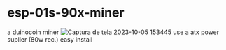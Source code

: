 # esp-01s-90x-miner
a duinocoin miner
![Captura de tela 2023-10-05 153445](https://github.com/lucassobralofc/esp-01s-90x-miner/assets/123247947/802339cd-ccc2-4855-8eea-f1ca634573e3)
use a atx power suplier (80w rec.)
easy install 
